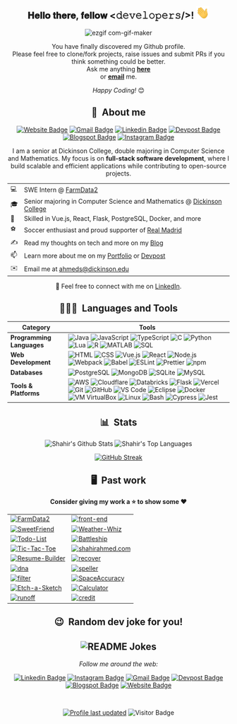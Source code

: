 <div align="center">
<h2> 𝐇𝐞𝐥𝐥𝐨 𝐭𝐡𝐞𝐫𝐞, 𝐟𝐞𝐥𝐥𝐨𝐰 <𝚍𝚎𝚟𝚎𝚕𝚘𝚙𝚎𝚛𝚜/>! <img src="https://github.com/ABSphreak/ABSphreak/blob/master/gifs/Hi.gif" width="30"></h2>
</div>

<div align="center" width="50">

![ezgif com-gif-maker](https://user-images.githubusercontent.com/98346408/205467195-d595274e-f00f-440e-98aa-fa92bb56779d.gif)

</div>


<div align="center">
  
You have finally discovered my Github profile. <br>
Please feel free to clone/fork projects, raise issues and submit PRs if you think something could be better. <br>
Ask me anything <a href="https://github.com/Shahir-47/Shahir-47/issues/new"><b>here</b></a><br>
or <a href="mailto:ahmeds@dickinson.edu"><b>email</b></a> me.

<i>Happy Coding!</i> 😊
 
</div>

<div align="center">

## 👨 &nbsp;About me
[![Website Badge](https://img.shields.io/badge/-Visit%20My%20Website-333333?style=flat&logo=semanticui&logoColor=white)](https://shahirahmed.com/ "Visit My Website")
[![Gmail Badge](https://img.shields.io/badge/-Email%20Me-c14438?style=flat&logo=gmail&logoColor=white)](mailto:ahmeds@dickinson.edu "Send an Email")
[![Linkedin Badge](https://img.shields.io/badge/-Connect%20on%20LinkedIn-0077b5?style=flat&logo=linkedin&logoColor=white)](https://www.linkedin.com/in/shahir47/ "Connect on LinkedIn")
[![Devpost Badge](https://img.shields.io/badge/-Check%20out%20My%20Devpost-003e54?style=flat&logo=devpost&logoColor=white)](https://devpost.com/Shahir-47 "See My Devpost Projects")
[![Blogspot Badge](https://img.shields.io/badge/-Read%20My%20Blogspot-FF5722?style=flat&logo=blogger&logoColor=white)](https://shahir-47.blogspot.com/ "Read My Blog")
[![Instagram Badge](https://img.shields.io/badge/-Follow%20on%20Instagram-E4405F?style=flat&logo=instagram&logoColor=white)](https://instagram.com/shahirahmed._ "Follow Me on Instagram")


I am a senior at Dickinson College, double majoring in Computer Science and Mathematics. My focus is on **full-stack software development**, where I build scalable and efficient applications while contributing to open-source projects.

<table align="center">
  <tr>
    <td>💻</td>
    <td>SWE Intern @ <a href="https://github.com/FarmData2">FarmData2</a></td>
  </tr>
  <tr>
    <td>🎓</td>
    <td>Senior majoring in Computer Science and Mathematics @ <a href="https://www.dickinson.edu/">Dickinson College</a></td>
  </tr>
  <tr>
    <td>🌟</td>
    <td>Skilled in Vue.js, React, Flask, PostgreSQL, Docker, and more</td>
  </tr>
  <tr>
    <td>⚽</td>
    <td>Soccer enthusiast and proud supporter of <a href="https://www.realmadrid.com/en">Real Madrid</a></td>
  </tr>
  <tr>
    <td>✍️</td>
    <td>Read my thoughts on tech and more on my <a href="https://shahir-47.blogspot.com/">Blog</a></td>
  </tr>
  <tr>
    <td>📫</td>
    <td>Learn more about me on my <a href="https://shahirahmed.com/">Portfolio</a> or <a href="https://devpost.com/Shahir-47">Devpost</a></td>
  </tr>
   <tr>
    <td>✉️</td>
    <td>Email me at <a href="mailto:ahmeds@dickinson.edu">ahmeds@dickinson.edu</a></td>
  </tr>
</table>

💬 Feel free to connect with me on [LinkedIn](https://linkedin.com/in/shahir47/).

</div>


<div align="center">
  
 ## 👨🏻‍💻 &nbsp;Languages and Tools <br />

<table>
  <thead>
    <tr>
      <th>Category</th>
      <th>Tools</th>
    </tr>
  </thead>
  <tbody>
    <tr>
      <td><strong>Programming Languages</strong></td>
      <td>
        <img src="https://img.shields.io/badge/Java-ED8B00?style=for-the-badge&logo=java&logoColor=white" alt="Java">
        <img src="https://img.shields.io/badge/JavaScript-F7DF1E?style=for-the-badge&logo=javascript&logoColor=black" alt="JavaScript">
        <img src="https://img.shields.io/badge/TypeScript-3178C6?style=for-the-badge&logo=typescript&logoColor=white" alt="TypeScript">
        <img src="https://img.shields.io/badge/C-00599C?style=for-the-badge&logo=c&logoColor=white" alt="C">
        <img src="https://img.shields.io/badge/Python-3776AB?style=for-the-badge&logo=python&logoColor=white" alt="Python">
        <img src="https://img.shields.io/badge/Lua-2C2D72?style=for-the-badge&logo=lua&logoColor=white" alt="Lua">
        <img src="https://img.shields.io/badge/R-276DC3?style=for-the-badge&logo=r&logoColor=white" alt="R">
        <img src="https://img.shields.io/badge/MATLAB-0076A8?style=for-the-badge&logo=mathworks&logoColor=white" alt="MATLAB">
        <img src="https://img.shields.io/badge/SQL-003B57?style=for-the-badge&logo=postgresql&logoColor=white" alt="SQL">
      </td>
    </tr>
    <tr>
      <td><strong>Web Development</strong></td>
      <td>
        <img src="https://img.shields.io/badge/HTML5-E34F26?style=for-the-badge&logo=html5&logoColor=white" alt="HTML">
        <img src="https://img.shields.io/badge/CSS3-1572B6?style=for-the-badge&logo=css3&logoColor=white" alt="CSS">
        <img src="https://img.shields.io/badge/Vue.js-4FC08D?style=for-the-badge&logo=vue.js&logoColor=white" alt="Vue.js">
        <img src="https://img.shields.io/badge/React-61DAFB?style=for-the-badge&logo=react&logoColor=black" alt="React">
        <img src="https://img.shields.io/badge/Node.js-339933?style=for-the-badge&logo=node.js&logoColor=white" alt="Node.js">
        <img src="https://img.shields.io/badge/Webpack-8DD6F9?style=for-the-badge&logo=webpack&logoColor=black" alt="Webpack">
        <img src="https://img.shields.io/badge/Babel-F9DC3E?style=for-the-badge&logo=babel&logoColor=black" alt="Babel">
        <img src="https://img.shields.io/badge/ESLint-4B32C3?style=for-the-badge&logo=eslint&logoColor=white" alt="ESLint">
        <img src="https://img.shields.io/badge/Prettier-F7B93E?style=for-the-badge&logo=prettier&logoColor=white" alt="Prettier">
        <img src="https://img.shields.io/badge/npm-CB3837?style=for-the-badge&logo=npm&logoColor=white" alt="npm">
      </td>
    </tr>
    <tr>
      <td><strong>Databases</strong></td>
      <td>
        <img src="https://img.shields.io/badge/PostgreSQL-336791?style=for-the-badge&logo=postgresql&logoColor=white" alt="PostgreSQL">
        <img src="https://img.shields.io/badge/MongoDB-47A248?style=for-the-badge&logo=mongodb&logoColor=white" alt="MongoDB">
        <img src="https://img.shields.io/badge/SQLite-003B57?style=for-the-badge&logo=sqlite&logoColor=white" alt="SQLite">
        <img src="https://img.shields.io/badge/MySQL-4479A1?style=for-the-badge&logo=mysql&logoColor=white" alt="MySQL">
      </td>
    </tr>
    <tr>
      <td><strong>Tools & Platforms</strong></td>
      <td>
        <img src="https://img.shields.io/badge/AWS-232F3E?style=for-the-badge&logo=amazon-aws&logoColor=white" alt="AWS">
        <img src="https://img.shields.io/badge/Cloudflare-F38020?style=for-the-badge&logo=cloudflare&logoColor=white" alt="Cloudflare">
        <img src="https://img.shields.io/badge/Databricks-FF3621?style=for-the-badge&logo=databricks&logoColor=white" alt="Databricks">
        <img src="https://img.shields.io/badge/Flask-000000?style=for-the-badge&logo=flask&logoColor=white" alt="Flask">
        <img src="https://img.shields.io/badge/Vercel-000000?style=for-the-badge&logo=vercel&logoColor=white" alt="Vercel">
        <img src="https://img.shields.io/badge/Git-F05032?style=for-the-badge&logo=git&logoColor=white" alt="Git">
        <img src="https://img.shields.io/badge/GitHub-181717?style=for-the-badge&logo=github&logoColor=white" alt="GitHub">
        <img src="https://img.shields.io/badge/VS%20Code-0078D4?style=for-the-badge&logo=visual%20studio%20code&logoColor=white" alt="VS Code">
        <img src="https://img.shields.io/badge/Eclipse-2C2255?style=for-the-badge&logo=eclipse&logoColor=white" alt="Eclipse">
        <img src="https://img.shields.io/badge/Docker-2496ED?style=for-the-badge&logo=docker&logoColor=white" alt="Docker">
        <img src="https://img.shields.io/badge/VirtualBox-183A61?style=for-the-badge&logo=virtualbox&logoColor=white" alt="VM VirtualBox">
        <img src="https://img.shields.io/badge/Linux-FCC624?style=for-the-badge&logo=linux&logoColor=black" alt="Linux">
        <img src="https://img.shields.io/badge/Bash-4EAA25?style=for-the-badge&logo=gnu-bash&logoColor=white" alt="Bash">
        <img src="https://img.shields.io/badge/Cypress-17202C?style=for-the-badge&logo=cypress&logoColor=white" alt="Cypress">
        <img src="https://img.shields.io/badge/Jest-C21325?style=for-the-badge&logo=jest&logoColor=white" alt="Jest">
      </td>
    </tr>
  </tbody>
</table>

</div>
<div align="center">

## 📊 &nbsp;Stats
<img align="center" src="https://github-readme-stats-2cpj.vercel.app/api?username=Shahir-47&include_all_commits=true&count_private=true&show_icons=true&hide_border=true&line_height=20&title_color=7A7ADB&icon_color=2234AE&text_color=D3D3D3&bg_color=00000000" alt="Shahir's Github Stats">

<img align="center" src="https://github-readme-stats.vercel.app/api/top-langs/?username=Shahir-47&layout=compact&hide_border=true&card_width=495&title_color=7A7ADB&text_color=D3D3D3&bg_color=00000000" alt="Shahir's Top Languages">

[![GitHub Streak](https://github-readme-streak-stats.herokuapp.com/?user=Shahir-47&theme=default&background=00000000&title_color=7A7ADB&ring=7A7ADB&fire=7A7ADB&currStreakLabel=7A7ADB&&hide_border=true&sideNums=D3D3D3&sideLabels=D3D3D3&dates=D3D3D3&currStreakNum=D3D3D3)](https://git.io/streak-stats)


 ## 🖥 &nbsp;Past work

<strong>Consider giving my work a :star: to show some :heart:</strong>

<table>
  <tr>
    <td>
      <a href="https://github.com/FarmData2/FarmData2">
        <img src="https://github-readme-stats-2cpj.vercel.app/api/pin/?username=braughtg&repo=FarmData2&bg_color=0d1116&title_color=ce09ec&text_color=a4aacb&icon_color=007ec6&cache_seconds=10" alt="FarmData2">
      </a>
    </td>
    <td>
      <a href="https://github.com/HackHarvard2024-Team/front-end">
        <img src="https://github-readme-stats-2cpj.vercel.app/api/pin/?username=Shahir-47&repo=front-end&bg_color=0d1116&title_color=ce09ec&text_color=a4aacb&icon_color=007ec6&cache_seconds=10" alt="front-end">
      </a>
    </td>
  </tr>
  <tr>
    <td>
      <a href="https://github.com/dmicz/SweetFriend">
        <img src="https://github-readme-stats-2cpj.vercel.app/api/pin/?username=dmicz&repo=SweetFriend&bg_color=0d1116&title_color=ce09ec&text_color=a4aacb&icon_color=007ec6&cache_seconds=10" alt="SweetFriend">
      </a>
    </td>
    <td>
      <a href="https://github.com/Shahir-47/Weather-Whiz">
        <img src="https://github-readme-stats-2cpj.vercel.app/api/pin/?username=Shahir-47&repo=Weather-Whiz&bg_color=0d1116&title_color=ce09ec&text_color=a4aacb&icon_color=007ec6&cache_seconds=10" alt="Weather-Whiz">
      </a>
    </td>
  </tr>
  <tr>
    <td>
      <a href="https://github.com/Shahir-47/Todo-List">
        <img src="https://github-readme-stats-2cpj.vercel.app/api/pin/?username=Shahir-47&repo=Todo-List&bg_color=0d1116&title_color=ce09ec&text_color=a4aacb&icon_color=007ec6&cache_seconds=10" alt="Todo-List">
      </a>
    </td>
    <td>
      <a href="https://github.com/Shahir-47/Battleship">
        <img src="https://github-readme-stats-2cpj.vercel.app/api/pin/?username=Shahir-47&repo=Battleship&bg_color=0d1116&title_color=ce09ec&text_color=a4aacb&icon_color=007ec6&cache_seconds=10" alt="Battleship">
      </a>
    </td>
  </tr>
  <tr>
    <td>
      <a href="https://github.com/Shahir-47/Tic-Tac-Toe">
        <img src="https://github-readme-stats-2cpj.vercel.app/api/pin/?username=Shahir-47&repo=Tic-Tac-Toe&bg_color=0d1116&title_color=ce09ec&text_color=a4aacb&icon_color=007ec6&cache_seconds=10" alt="Tic-Tac-Toe">
      </a>
    </td>
    <td>
      <a href="https://github.com/Shahir-47/shahirahmed.com">
        <img src="https://github-readme-stats-2cpj.vercel.app/api/pin/?username=Shahir-47&repo=shahirahmed.com&bg_color=0d1116&title_color=ce09ec&text_color=a4aacb&icon_color=007ec6&cache_seconds=20" alt="shahirahmed.com">
      </a>
    </td>
  </tr>
  <tr>
    <td>
      <a href="https://github.com/Shahir-47/Resume-Builder">
        <img src="https://github-readme-stats-2cpj.vercel.app/api/pin/?username=Shahir-47&repo=Resume-Builder&bg_color=0d1116&title_color=ce09ec&text_color=a4aacb&icon_color=007ec6&cache_seconds=10" alt="Resume-Builder">
      </a>
    </td>
    <td>
      <a href="https://github.com/Shahir-47/recover">
        <img src="https://github-readme-stats-2cpj.vercel.app/api/pin/?username=Shahir-47&repo=recover&bg_color=0d1116&title_color=ce09ec&text_color=a4aacb&icon_color=007ec6&cache_seconds=10" alt="recover">
      </a>
    </td>
  </tr>
  <tr>
    <td>
      <a href="https://github.com/Shahir-47/dna">
        <img src="https://github-readme-stats-2cpj.vercel.app/api/pin/?username=Shahir-47&repo=dna&bg_color=0d1116&title_color=ce09ec&text_color=a4aacb&icon_color=007ec6&cache_seconds=10" alt="dna">
      </a>
    </td>
    <td>
      <a href="https://github.com/Shahir-47/speller">
        <img src="https://github-readme-stats-2cpj.vercel.app/api/pin/?username=Shahir-47&repo=speller&bg_color=0d1116&title_color=ce09ec&text_color=a4aacb&icon_color=007ec6&cache_seconds=10" alt="speller">
      </a>
    </td>
  </tr>
  <tr>
    <td>
      <a href="https://github.com/Shahir-47/filter">
        <img src="https://github-readme-stats-2cpj.vercel.app/api/pin/?username=Shahir-47&repo=filter&bg_color=0d1116&title_color=ce09ec&text_color=a4aacb&icon_color=007ec6&cache_seconds=10" alt="filter">
      </a>
    </td>
    <td>
      <a href="https://github.com/Shahir-47/SpaceAccuracy">
        <img src="https://github-readme-stats-2cpj.vercel.app/api/pin/?username=Shahir-47&repo=SpaceAccuracy&bg_color=0d1116&title_color=ce09ec&text_color=a4aacb&icon_color=007ec6&cache_seconds=10" alt="SpaceAccuracy">
      </a>
    </td>
  </tr>
  <tr>
    <td>
      <a href="https://github.com/Shahir-47/Etch-a-Sketch">
        <img src="https://github-readme-stats-2cpj.vercel.app/api/pin/?username=Shahir-47&repo=Etch-a-Sketch&bg_color=0d1116&title_color=ce09ec&text_color=a4aacb&icon_color=007ec6&cache_seconds=10" alt="Etch-a-Sketch">
      </a>
    </td>
    <td>
      <a href="https://github.com/Shahir-47/Calculator">
        <img src="https://github-readme-stats-2cpj.vercel.app/api/pin/?username=Shahir-47&repo=Calculator&bg_color=0d1116&title_color=ce09ec&text_color=a4aacb&icon_color=007ec6&cache_seconds=10" alt="Calculator">
      </a>
    </td>
  </tr>
  <tr>
    <td>
      <a href="https://github.com/Shahir-47/runoff">
        <img src="https://github-readme-stats-2cpj.vercel.app/api/pin/?username=Shahir-47&repo=runoff&bg_color=0d1116&title_color=ce09ec&text_color=a4aacb&icon_color=007ec6&cache_seconds=10" alt="runoff">
      </a>
    </td>
    <td>
      <a href="https://github.com/Shahir-47/credit">
        <img src="https://github-readme-stats-2cpj.vercel.app/api/pin/?username=Shahir-47&repo=credit&bg_color=0d1116&title_color=ce09ec&text_color=a4aacb&icon_color=007ec6&cache_seconds=10" alt="credit">
      </a>
    </td>
  </tr>
</table>

## 😉 &nbsp;Random dev joke for you!
<img align="center" src="https://readme-jokes.vercel.app/api?bgColor=%23073b4c&textColor=%2306d6a0&aColor=%2306d6a0&borderColor=%2306d6a0" alt="README Jokes"></a>
---

<i>Follow me around the web:</i><br>

[![Linkedin Badge](https://img.shields.io/badge/-LinkedIn-0072b1?style=flat&logo=Linkedin&logoColor=white)](https://www.linkedin.com/in/shahir47/ "Connect on LinkedIn")
[![Instagram Badge](https://img.shields.io/badge/-Instagram-E4405F?style=flat&logo=Instagram&logoColor=white)](https://www.instagram.com/shahirahmed._/ "Visit My Instagram")
[![Gmail Badge](https://img.shields.io/badge/-Email-D14836?style=flat&logo=Gmail&logoColor=white)](mailto:ahmeds@dickinson.edu "Connect via Email")
[![Devpost Badge](https://img.shields.io/badge/-Devpost-003E54?style=flat&logo=Devpost&logoColor=white)](https://devpost.com/Shahir-47 "Visit My Devpost")
[![Blogspot Badge](https://img.shields.io/badge/-Blogspot-FF5722?style=flat&logo=Blogger&logoColor=white)](https://shahir-47.blogspot.com/ "Read My Blogspot")
[![Website Badge](https://img.shields.io/badge/-Portfolio-333333?style=flat&logo=semanticui&logoColor=white)](https://shahirahmed.com/ "Visit My Portfolio")

<br>

[![Profile last updated](https://img.shields.io/github/last-commit/Shahir-47/Shahir-47?label=Last%20updated&style=flat)](https://github.com/Shahir-47/Shahir-47/commits)   ![Visitor Badge](https://visitor-badge.laobi.icu/badge?page_id=Shahir-47.Shahir-47)



